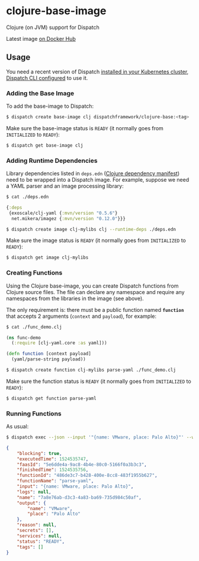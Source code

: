 # clojure-base-image
Clojure (on JVM) support for Dispatch

Latest image [on Docker Hub](https://hub.docker.com/r/dispatchframework/clojure-base/tags/)

## Usage

You need a recent version of Dispatch [installed in your Kubernetes cluster, Dispatch CLI configured](https://vmware.github.io/dispatch/documentation/guides/quickstart) to use it.

### Adding the Base Image

To add the base-image to Dispatch:
```bash
$ dispatch create base-image clj dispatchframework/clojure-base:<tag>
```

Make sure the base-image status is `READY` (it normally goes from `INITIALIZED` to `READY`):
```bash
$ dispatch get base-image clj
```

### Adding Runtime Dependencies

Library dependencies listed in `deps.edn` ([Clojure dependency manifest](https://clojure.org/guides/deps_and_cli)) need to be wrapped into a Dispatch image. For example, suppose we need a YAML parser and an image processing library:

```bash
$ cat ./deps.edn
```
```clojure
{:deps
 {exoscale/clj-yaml {:mvn/version "0.5.6"}
  net.mikera/imagez {:mvn/version "0.12.0"}}}
```
```bash
$ dispatch create image clj-mylibs clj --runtime-deps ./deps.edn
```

Make sure the image status is `READY` (it normally goes from `INITIALIZED` to `READY`):
```bash
$ dispatch get image clj-mylibs
```


### Creating Functions

Using the Clojure base-image, you can create Dispatch functions from Clojure source files. The file can declare any namespace and require any namespaces from the libraries in the image (see above).

The only requirement is: there must be a public function named **`function`** that accepts 2 arguments (`context` and `payload`), for example:
```bash
$ cat ./func_demo.clj
```
```clojure
(ns func-demo
  (:require [clj-yaml.core :as yaml]))

(defn function [context payload]
  (yaml/parse-string payload))
```

```bash
$ dispatch create function clj-mylibs parse-yaml ./func_demo.clj
```

Make sure the function status is `READY` (it normally goes from `INITIALIZED` to `READY`):
```bash
$ dispatch get function parse-yaml
```

### Running Functions

As usual:

```bash
$ dispatch exec --json --input '"{name: VMware, place: Palo Alto}"' --wait parse-yaml
```
```json
{
    "blocking": true,
    "executedTime": 1524535747,
    "faasId": "5e6dde4a-9ac8-4b4e-80c0-5166f0a3b3c3",
    "finishedTime": 1524535756,
    "functionId": "486de3c7-b428-400e-8cc8-483f1955b627",
    "functionName": "parse-yaml",
    "input": "{name: VMware, place: Palo Alto}",
    "logs": null,
    "name": "7a8e76ab-d3c3-4a83-ba69-735d984c50af",
    "output": {
        "name": "VMware",
        "place": "Palo Alto"
    },
    "reason": null,
    "secrets": [],
    "services": null,
    "status": "READY",
    "tags": []
}
```
